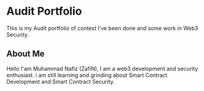 # Audit Portfolio

This is my Audit portfolio of contest I've been done and some work in Web3 Security.

## About Me

Hello I'am Muhammad Nafiz (ZafiN), I am a web3 development and security enthusiast. i am still learning and grinding about Smart Contract Development 
and Smart Contract Security.
